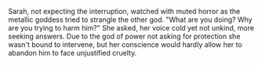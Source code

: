 Sarah, not expecting the interruption, watched with muted horror as the metallic goddess tried to strangle the other god. "What are you doing? Why are you trying to harm him?" She asked, her voice cold yet not unkind, more seeking answers. Due to the god of power not asking for protection she wasn't bound to intervene,  but her conscience would hardly allow her to abandon him to face unjustified cruelty.
